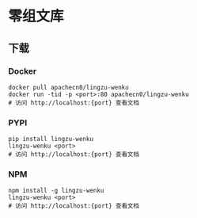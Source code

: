 # 零组文库

## 下载

### Docker

```
docker pull apachecn0/lingzu-wenku
docker run -tid -p <port>:80 apachecn0/lingzu-wenku
# 访问 http://localhost:{port} 查看文档
```

### PYPI

```
pip install lingzu-wenku
lingzu-wenku <port>
# 访问 http://localhost:{port} 查看文档
```

### NPM

```
npm install -g lingzu-wenku
lingzu-wenku <port>
# 访问 http://localhost:{port} 查看文档
```